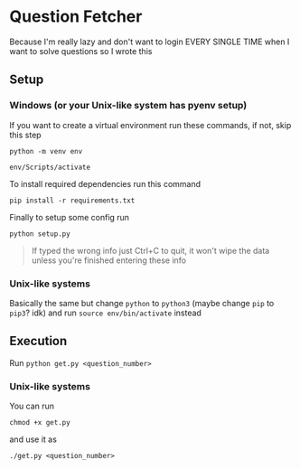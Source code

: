 # Question Fetcher

Because I'm really lazy and don't want to login EVERY SINGLE TIME when I want to solve questions so I wrote this

## Setup

### Windows (or your Unix-like system has pyenv setup)

If you want to create a virtual environment run these commands, if not, skip this step

`python -m venv env`

`env/Scripts/activate`

To install required dependencies run this command

`pip install -r requirements.txt`

Finally to setup some config run

`python setup.py`

> If typed the wrong info just Ctrl+C to quit, it won't wipe the data unless you're finished entering these info

### Unix-like systems

Basically the same but change `python` to `python3` (maybe change `pip` to `pip3`? idk) and run `source env/bin/activate` instead

## Execution

Run `python get.py <question_number>`

### Unix-like systems

You can run

`chmod +x get.py`

and use it as

`./get.py <question_number>`
